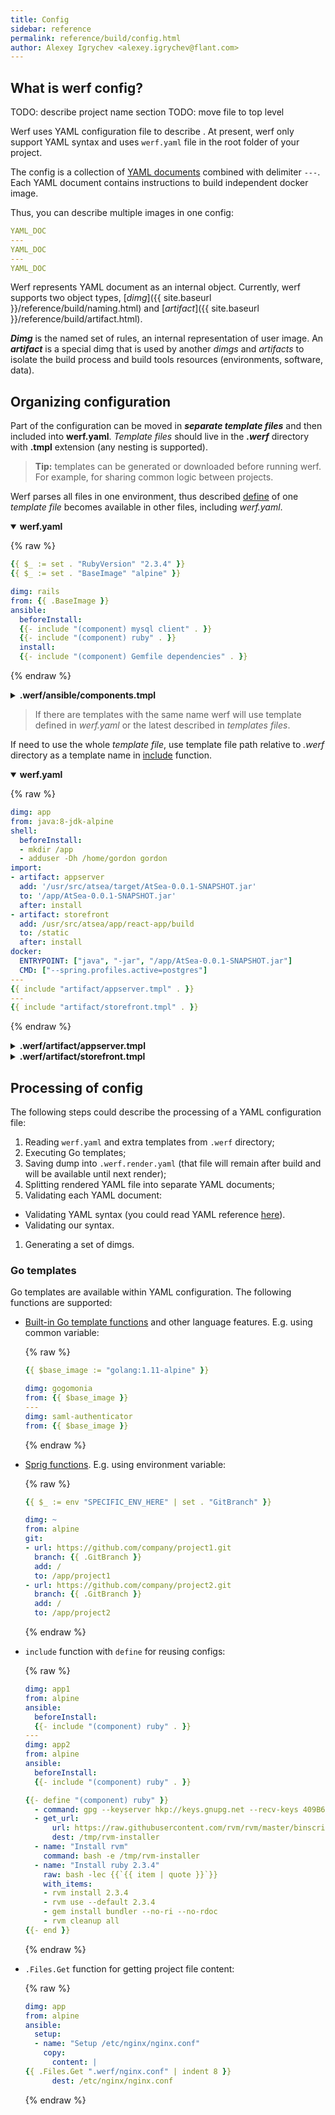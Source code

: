 ```yaml
---
title: Config
sidebar: reference
permalink: reference/build/config.html
author: Alexey Igrychev <alexey.igrychev@flant.com>
---
```


## What is werf config?

TODO: describe project name section
TODO: move file to top level

Werf uses YAML configuration file to describe . At present, werf only support YAML syntax and uses `werf.yaml` file in the root folder of your project.

The config is a collection of [YAML documents](http://yaml.org/spec/1.2/spec.html#id2800132) combined with delimiter `---`. Each YAML document contains instructions to build independent docker image.

Thus, you can describe multiple images in one config:

```yaml
YAML_DOC
---
YAML_DOC
---
YAML_DOC
```

Werf represents YAML document as an internal object. Currently, werf supports two object types, [_dimg_]({{ site.baseurl }}/reference/build/naming.html) and [_artifact_]({{ site.baseurl }}/reference/build/artifact.html).

***Dimg*** is the named set of rules, an internal representation of user image. An ***artifact*** is a special dimg that is used by another _dimgs_ and _artifacts_ to isolate the build process and build tools resources (environments, software, data).

## Organizing configuration

Part of the configuration can be moved in ***separate template files*** and then included into __werf.yaml__. _Template files_ should live in the ***.werf*** directory with **.tmpl** extension (any nesting is supported).

> **Tip:** templates can be generated or downloaded before running werf. For example, for sharing common logic between projects.

Werf parses all files in one environment, thus described [define](#include) of one _template file_ becomes available in other files, including _werf.yaml_.

<details markdown="1" open>
<summary><b>werf.yaml</b></summary>

{% raw %}
```yaml
{{ $_ := set . "RubyVersion" "2.3.4" }}
{{ $_ := set . "BaseImage" "alpine" }}

dimg: rails
from: {{ .BaseImage }}
ansible:
  beforeInstall:
  {{- include "(component) mysql client" . }}
  {{- include "(component) ruby" . }}
  install:
  {{- include "(component) Gemfile dependencies" . }}
```
{% endraw %}

</details>

<details markdown="1">
<summary><b>.werf/ansible/components.tmpl</b></summary>

{% raw %}
```yaml
{{- define "(component) Gemfile dependencies" }}
  - file:
      path: /root/.ssh
      state: directory
      owner: root
      group: root
      recurse: yes
  - name: "Setup ssh known_hosts used in Gemfile"
    shell: |
      set -e
      ssh-keyscan github.com >> /root/.ssh/known_hosts
      ssh-keyscan mygitlab.myorg.com >> /root/.ssh/known_hosts
    args:
      executable: /bin/bash
  - name: "Install Gemfile dependencies with bundler"
    shell: |
      set -e
      source /etc/profile.d/rvm.sh
      cd /app
      bundle install --without development test --path vendor/bundle
    args:
      executable: /bin/bash
{{- end }}

{{- define "(component) mysql client" }}
  - name: "Install mysql client"
    apt:
      name: "{{`{{ item }}`}}"
      update_cache: yes
    with_items:
    - libmysqlclient-dev
    - mysql-client
    - g++
{{- end }}

{{- define "(component) ruby" }}
  - command: gpg --keyserver hkp://keys.gnupg.net --recv-keys 409B6B1796C275462A1703113804BB82D39DC0E3
  - get_url:
      url: https://raw.githubusercontent.com/rvm/rvm/master/binscripts/rvm-installer
      dest: /tmp/rvm-installer
  - name: "Install rvm"
    command: bash -e /tmp/rvm-installer
  - name: "Install ruby {{ .RubyVersion }}"
    raw: bash -lec {{`{{ item | quote }}`}}
    with_items:
    - rvm install {{ .RubyVersion }}
    - rvm use --default {{ .RubyVersion }}
    - gem install bundler --no-ri --no-rdoc
    - rvm cleanup all
{{- end }}
```
{% endraw %}

</details>

> If there are templates with the same name werf will use template defined in _werf.yaml_ or the latest described in _templates files_.

If need to use the whole _template file_, use template file path relative to _.werf_ directory as a template name in [include](#include) function.

<details markdown="1" open>
<summary><b>werf.yaml</b></summary>

{% raw %}
```yaml
dimg: app
from: java:8-jdk-alpine
shell:
  beforeInstall:
  - mkdir /app
  - adduser -Dh /home/gordon gordon
import:
- artifact: appserver
  add: '/usr/src/atsea/target/AtSea-0.0.1-SNAPSHOT.jar'
  to: '/app/AtSea-0.0.1-SNAPSHOT.jar'
  after: install
- artifact: storefront
  add: /usr/src/atsea/app/react-app/build
  to: /static
  after: install
docker:
  ENTRYPOINT: ["java", "-jar", "/app/AtSea-0.0.1-SNAPSHOT.jar"]
  CMD: ["--spring.profiles.active=postgres"]
---
{{ include "artifact/appserver.tmpl" . }}
---
{{ include "artifact/storefront.tmpl" . }}
```
{% endraw %}

</details>

<details markdown="1">
<summary><b>.werf/artifact/appserver.tmpl</b></summary>

{% raw %}
```yaml
artifact: appserver
from: maven:latest
git:
- add: '/app'
  to: '/usr/src/atsea'
shell:
  install:
  - cd /usr/src/atsea
  - mvn -B -f pom.xml -s /usr/share/maven/ref/settings-docker.xml dependency:resolve
  - mvn -B -s /usr/share/maven/ref/settings-docker.xml package -DskipTests
```
{% endraw %}

</details>

<details markdown="1">
<summary><b>.werf/artifact/storefront.tmpl</b></summary>

{% raw %}
```yaml
artifact: storefront
from: node:latest
git:
- add: /app/react-app
  to: /usr/src/atsea/app/react-app
shell:
  install:
  - cd /usr/src/atsea/app/react-app
  - npm install
  - npm run build
```
{% endraw %}

</details>

## Processing of config

The following steps could describe the processing of a YAML configuration file:
1. Reading `werf.yaml` and extra templates from `.werf` directory;
1. Executing Go templates;
1. Saving dump into `.werf.render.yaml` (that file will remain after build and will be available until next render);
1. Splitting rendered YAML file into separate YAML documents;
1. Validating each YAML document:
  * Validating YAML syntax (you could read YAML reference [here](http://yaml.org/refcard.html)).
  * Validating our syntax.
1. Generating a set of dimgs.

### Go templates

Go templates are available within YAML configuration. The following functions are supported:

* [Built-in Go template functions](https://golang.org/pkg/text/template/#hdr-Functions) and other language features. E.g. using common variable:

  {% raw %}
  ```yaml
  {{ $base_image := "golang:1.11-alpine" }}

  dimg: gogomonia
  from: {{ $base_image }}
  ---
  dimg: saml-authenticator
  from: {{ $base_image }}
  ```
  {% endraw %}

* [Sprig functions](http://masterminds.github.io/sprig/). E.g. using environment variable:

  {% raw %}
  ```yaml
  {{ $_ := env "SPECIFIC_ENV_HERE" | set . "GitBranch" }}

  dimg: ~
  from: alpine
  git:
  - url: https://github.com/company/project1.git
    branch: {{ .GitBranch }}
    add: /
    to: /app/project1
  - url: https://github.com/company/project2.git
    branch: {{ .GitBranch }}
    add: /
    to: /app/project2
  ```
  {% endraw %}

* `include` function with `define` for reusing configs:<a id="include" href="#include" class="anchorjs-link " aria-label="Anchor link for: include" data-anchorjs-icon=""></a>

  {% raw %}
  ```yaml
  dimg: app1
  from: alpine
  ansible:
    beforeInstall:
    {{- include "(component) ruby" . }}
  ---
  dimg: app2
  from: alpine
  ansible:
    beforeInstall:
    {{- include "(component) ruby" . }}

  {{- define "(component) ruby" }}
    - command: gpg --keyserver hkp://keys.gnupg.net --recv-keys 409B6B1796C275462A1703113804BB82D39DC0E3
    - get_url:
        url: https://raw.githubusercontent.com/rvm/rvm/master/binscripts/rvm-installer
        dest: /tmp/rvm-installer
    - name: "Install rvm"
      command: bash -e /tmp/rvm-installer
    - name: "Install ruby 2.3.4"
      raw: bash -lec {{`{{ item | quote }}`}}
      with_items:
      - rvm install 2.3.4
      - rvm use --default 2.3.4
      - gem install bundler --no-ri --no-rdoc
      - rvm cleanup all
  {{- end }}
  ```
  {% endraw %}

* `.Files.Get` function for getting project file content:<a id="files-get" href="#files-get" class="anchorjs-link " aria-label="Anchor link for: .Files.Get" data-anchorjs-icon=""></a>

  {% raw %}
  ```yaml
  dimg: app
  from: alpine
  ansible:
    setup:
    - name: "Setup /etc/nginx/nginx.conf"
      copy:
        content: |
  {{ .Files.Get ".werf/nginx.conf" | indent 8 }}
        dest: /etc/nginx/nginx.conf
  ```
  {% endraw %}
